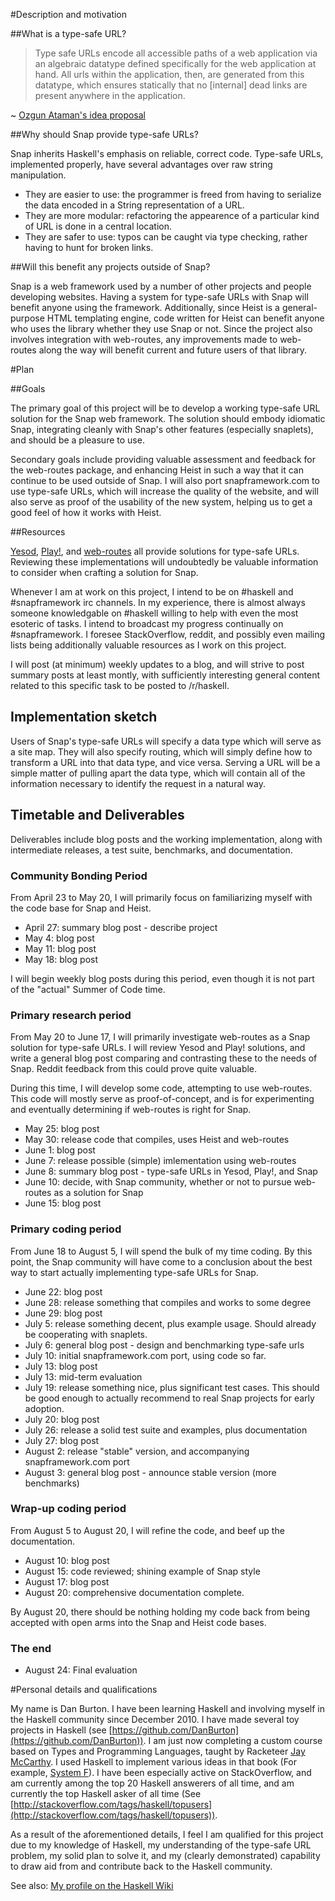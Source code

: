 #Description and motivation 

##What is a type-safe URL?

> Type safe URLs encode all accessible paths of a web application
> via an algebraic datatype
> defined specifically for the web application at hand.
> All urls within the application, then, are generated from this datatype,
> which ensures statically that no [internal] dead links
> are present anywhere in the application.

~ [Ozgun Ataman's idea proposal](http://hackage.haskell.org/trac/summer-of-code/ticket/1621)

##Why should Snap provide type-safe URLs?

Snap inherits Haskell's emphasis on reliable, correct code.
Type-safe URLs, implemented properly, have several advantages over
raw string manipulation.

* They are easier to use: the programmer is freed from having to
serialize the data encoded in a String representation of a URL.
* They are more modular: refactoring the appearence of a particular kind of URL
is done in a central location.
* They are safer to use: typos can be caught via type checking,
rather having to hunt for broken links.

##Will this benefit any projects outside of Snap?

Snap is a web framework used by a number of other projects
and people developing websites.
Having a system for type-safe URLs with Snap will benefit anyone using the framework.
Additionally, since Heist is a general-purpose HTML templating engine,
code written for Heist can benefit anyone who uses the library
whether they use Snap or not.
Since the project also involves integration with web-routes,
any improvements made to web-routes along the way
will benefit current and future users of that library.


#Plan

##Goals

The primary goal of this project will be to
develop a working type-safe URL solution for the Snap web framework.
The solution should embody idiomatic Snap,
integrating cleanly with Snap's other features (especially snaplets),
and should be a pleasure to use.

Secondary goals include
providing valuable assessment and feedback for the web-routes package,
and enhancing Heist in such a way that it can continue to be used outside of Snap.
I will also port snapframework.com to use type-safe URLs,
which will increase the quality of the website,
and will also serve as proof of the usability of the new system,
helping us to get a good feel of how it works with Heist.


##Resources 

[Yesod](http://www.yesodweb.com/),
[Play!](http://www.playframework.org/),
and [web-routes](http://hackage.haskell.org/package/web-routes)
all provide solutions for type-safe URLs.
Reviewing these implementations will undoubtedly be valuable information
to consider when crafting a solution for Snap.

Whenever I am at work on this project,
I intend to be on #haskell and #snapframework irc channels.
In my experience, there is almost always someone knowledgable on #haskell
willing to help with even the most esoteric of tasks.
I intend to broadcast my progress continually on #snapframework.
I foresee StackOverflow, reddit, and possibly even mailing lists
being additionally valuable resources as I work on this project.

I will post (at minimum) weekly updates to a blog,
and will strive to post summary posts at least montly,
with sufficiently interesting general content
related to this specific task
to be posted to /r/haskell.


## Implementation sketch

Users of Snap's type-safe URLs will specify
a data type which will serve as a site map.
They will also specify routing,
which will simply define how to transform a URL
into that data type, and vice versa.
Serving a URL will be a simple matter of
pulling apart the data type, which will contain
all of the information necessary to identify the request
in a natural way.

## Timetable and Deliverables

Deliverables include blog posts and the working implementation,
along with intermediate releases, a test suite,
benchmarks, and documentation.


### Community Bonding Period

From April 23 to May 20,
I will primarily focus on familiarizing myself
with the code base for Snap and Heist.

* April 27: summary blog post - describe project
* May 4: blog post
* May 11: blog post
* May 18: blog post

I will begin weekly blog posts during this period,
even though it is not part of the "actual"
Summer of Code time.

### Primary research period

From May 20 to June 17,
I will primarily investigate web-routes
as a Snap solution for type-safe URLs.
I will review Yesod and Play! solutions,
and write a general blog post comparing and contrasting
these to the needs of Snap.
Reddit feedback from this could prove quite valuable.

During this time, I will develop some code,
attempting to use web-routes.
This code will mostly serve as proof-of-concept,
and is for experimenting and eventually determining
if web-routes is right for Snap.

* May 25: blog post
* May 30: release code that compiles, uses Heist and web-routes
* June 1: blog post
* June 7: release possible (simple) imlementation using web-routes
* June 8: summary blog post - type-safe URLs in Yesod, Play!, and Snap
* June 10: decide, with Snap community,
whether or not to pursue web-routes as a solution for Snap
* June 15: blog post

### Primary coding period

From June 18 to August 5,
I will spend the bulk of my time coding.
By this point, the Snap community will have come to a conclusion
about the best way to start actually implementing type-safe URLs for Snap.

* June 22: blog post
* June 28: release something that compiles and works to some degree
* June 29: blog post
* July 5: release something decent, plus example usage.
Should already be cooperating with snaplets.
* July 6: general blog post - design and benchmarking type-safe urls
* July 10: initial snapframework.com port, using code so far.
* July 13: blog post
* July 13: mid-term evaluation
* July 19: release something nice, plus significant test cases.
This should be good enough to actually recommend to real Snap projects for
early adoption.
* July 20: blog post
* July 26: release a solid test suite and examples, plus documentation
* July 27: blog post
* August 2: release "stable" version, and accompanying snapframework.com port
* August 3: general blog post - announce stable version (more benchmarks)


### Wrap-up coding period

From August 5 to August 20,
I will refine the code,
and beef up the documentation.

* August 10: blog post
* August 15: code reviewed; shining example of Snap style
* August 17: blog post
* August 20: comprehensive documentation complete.

By August 20, there should be nothing holding my code back
from being accepted with open arms into the Snap and Heist
code bases.

### The end

* August 24: Final evaluation

#Personal details and qualifications

My name is Dan Burton.
I have been learning Haskell
and involving myself in the Haskell community
since December 2010.
I have made several toy projects in Haskell
(see [https://github.com/DanBurton](https://github.com/DanBurton)).
I am just now completing a custom course
based on Types and Programming Languages,
taught by Racketeer [Jay McCarthy](http://faculty.cs.byu.edu/~jay/home/).
I used Haskell to implement various ideas in that book
(For example, [System F](https://github.com/DanBurton/Blog/blob/master/Literate%20Haskell/SystemF.lhs)).
I have been especially active on StackOverflow,
and am currently among the top 20 Haskell answerers of all time,
and am currently the top Haskell asker of all time
(See [http://stackoverflow.com/tags/haskell/topusers](http://stackoverflow.com/tags/haskell/topusers)).

As a result of the aforementioned details,
I feel I am qualified for this project due to my knowledge of Haskell,
my understanding of the type-safe URL problem,
my solid plan to solve it,
and my (clearly demonstrated) capability to
draw aid from and contribute back to the Haskell community.

See also: [My profile on the Haskell Wiki](http://www.haskell.org/haskellwiki/User:Drb226)
